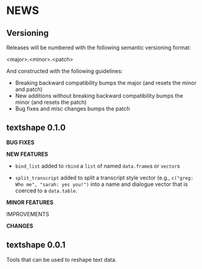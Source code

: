 NEWS
====

Versioning
----------

Releases will be numbered with the following semantic versioning format:

&lt;major&gt;.&lt;minor&gt;.&lt;patch&gt;

And constructed with the following guidelines:

* Breaking backward compatibility bumps the major (and resets the minor
  and patch)
* New additions without breaking backward compatibility bumps the minor
  (and resets the patch)
* Bug fixes and misc changes bumps the patch



textshape 0.1.0
----------------------------------------------------------------

**BUG FIXES**

**NEW FEATURES**

* `bind_list` added to `rbind` a `list` of named `data.frame`s or `vector`s

* `split_transcript` added to split a transcript style vector (e.g.,
  `c("greg: Who me", "sarah: yes you!")` into a name and dialogue vector that is
  coerced to a `data.table`.

**MINOR FEATURES**

IMPROVEMENTS

**CHANGES**


textshape 0.0.1
----------------------------------------------------------------

Tools that can be used to reshape text data.